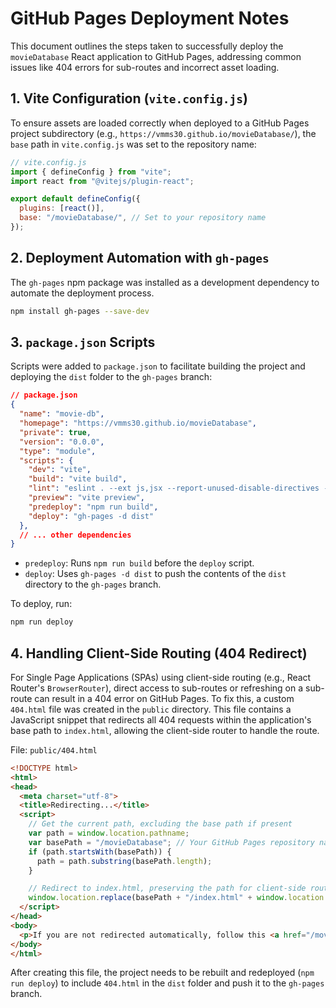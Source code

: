 # GitHub Pages Deployment Notes

This document outlines the steps taken to successfully deploy the `movieDatabase` React application to GitHub Pages, addressing common issues like 404 errors for sub-routes and incorrect asset loading.

## 1. Vite Configuration (`vite.config.js`)

To ensure assets are loaded correctly when deployed to a GitHub Pages project subdirectory (e.g., `https://vmms30.github.io/movieDatabase/`), the `base` path in `vite.config.js` was set to the repository name:

```javascript
// vite.config.js
import { defineConfig } from "vite";
import react from "@vitejs/plugin-react";

export default defineConfig({
  plugins: [react()],
  base: "/movieDatabase/", // Set to your repository name
});
```

## 2. Deployment Automation with `gh-pages`

The `gh-pages` npm package was installed as a development dependency to automate the deployment process.

```bash
npm install gh-pages --save-dev
```

## 3. `package.json` Scripts

Scripts were added to `package.json` to facilitate building the project and deploying the `dist` folder to the `gh-pages` branch:

```json
// package.json
{
  "name": "movie-db",
  "homepage": "https://vmms30.github.io/movieDatabase",
  "private": true,
  "version": "0.0.0",
  "type": "module",
  "scripts": {
    "dev": "vite",
    "build": "vite build",
    "lint": "eslint . --ext js,jsx --report-unused-disable-directives --max-warnings 0",
    "preview": "vite preview",
    "predeploy": "npm run build",
    "deploy": "gh-pages -d dist"
  },
  // ... other dependencies
}
```

-   `predeploy`: Runs `npm run build` before the `deploy` script.
-   `deploy`: Uses `gh-pages -d dist` to push the contents of the `dist` directory to the `gh-pages` branch.

To deploy, run:

```bash
npm run deploy
```

## 4. Handling Client-Side Routing (404 Redirect)

For Single Page Applications (SPAs) using client-side routing (e.g., React Router's `BrowserRouter`), direct access to sub-routes or refreshing on a sub-route can result in a 404 error on GitHub Pages. To fix this, a custom `404.html` file was created in the `public` directory. This file contains a JavaScript snippet that redirects all 404 requests within the application's base path to `index.html`, allowing the client-side router to handle the route.

File: `public/404.html`
```html
<!DOCTYPE html>
<html>
<head>
  <meta charset="utf-8">
  <title>Redirecting...</title>
  <script>
    // Get the current path, excluding the base path if present
    var path = window.location.pathname;
    var basePath = "/movieDatabase"; // Your GitHub Pages repository name
    if (path.startsWith(basePath)) {
      path = path.substring(basePath.length);
    }

    // Redirect to index.html, preserving the path for client-side routing
    window.location.replace(basePath + "/index.html" + window.location.search + window.location.hash + path);
  </script>
</head>
<body>
  <p>If you are not redirected automatically, follow this <a href="/movieDatabase/index.html">link</a>.</p>
</body>
</html>
```

After creating this file, the project needs to be rebuilt and redeployed (`npm run deploy`) to include `404.html` in the `dist` folder and push it to the `gh-pages` branch.
